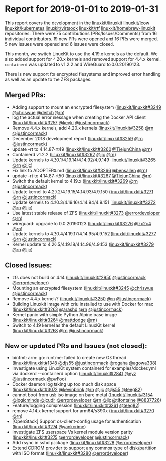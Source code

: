# Report for 2019-01-01 to 2019-01-31

This report covers the development in the [linuxkit/linuxkit] [linuxkit/lcow] [linuxkit/kubernetes] [linuxkit/virtsock] [linuxkit/rtf] [linuxkit/homebrew-linuxkit] repositories. There were 75 contributions (PRs/Issues/Comments) from 16 individual contributors. 19 new PRs were opened and 16 PRs were merged. 5 new issues were opened and 6 issues were closed.

This month, we switch LinuxKit to use the 4.19.x kernels as the default. We also added support for 4.20.x kernels and removed support for 4.4.x kernel. `containerd` was updated to v1.2.2 and WireGuard to 0.0.20190123.

There is new support for encrypted flesystems and improved error handling as well as an update to the ZFS packages.

## Merged PRs:

- Adding support to mount an encrypted filesystem  ([linuxkit/linuxkit#3249] [@chriswue] [@deitch] [@rn])
- log the actual error message when creating the Docker API client ([linuxkit/linuxkit#3257] [@keyki] [@justincormack])
- Remove 4.4.x kernels, add 4.20.x kernels ([linuxkit/linuxkit#3258] [@rn] [@justincormack])
- December 2018 development report ([linuxkit/linuxkit#3259] [@rn] [@justincormack])
- update -rt to 4.14.87-rt49 ([linuxkit/linuxkit#3260] [@TiejunChina] [@rn])
- Containerd v1.2.2 ([linuxkit/linuxkit#3262] [@ijc] [@rn])
- Update kernels to 4.20.1/4.19.14/4.14.92/4.9.149 ([linuxkit/linuxkit#3265] [@rn] [@ijc])
- Fix link to ADOPTERS.md ([linuxkit/linuxkit#3266] [@bensallen] [@rn])
- update -rt to 4.14.87-rt50 ([linuxkit/linuxkit#3267] [@TiejunChina] [@rn])
- Switch the default kernel to 4.19.x ([linuxkit/linuxkit#3269] [@rn] [@justincormack])
- Update kernel to 4.20.2/4.19.15/4.14.93/4.9.150 ([linuxkit/linuxkit#3271] [@rn] [@justincormack])
- Update kernels to 4.20.3/4.19.16/4.14.94/4.9.151 ([linuxkit/linuxkit#3272] [@rn] [@ijc])
- Use latest stable release of ZFS ([linuxkit/linuxkit#3273] [@errordeveloper] [@rn])
- wireguard: upgrade to 0.0.20190123 ([linuxkit/linuxkit#3276] [@zx2c4] [@rn])
- Update kernels to 4.20.4/4.19.17/4.14.95/4.9.152 ([linuxkit/linuxkit#3277] [@rn] [@justincormack])
- Kernel update to 4.20.5/4.19.18/4.14.96/4.9.153 ([linuxkit/linuxkit#3279] [@rn] [@ijc])

## Closed Issues:

- zfs does not build on 4.14 ([linuxkit/linuxkit#2950] [@justincormack] [@errordeveloper])
- Mounting an encrypted filesystem ([linuxkit/linuxkit#3245] [@chriswue] [@justincormack])
- Remove 4.4.x kernels? ([linuxkit/linuxkit#3250] [@rn] [@justincormack])
- Building Linuxkit image with criu installed to use with Docker for mac ([linuxkit/linuxkit#3263] [@arashd] [@rn] [@justincormack])
- Kernel panic with simple Python Alpine base image ([linuxkit/linuxkit#3264] [@mattdodge] [@rn])
- Switch to 4.19 kernel as the default LinuxKit kernel ([linuxkit/linuxkit#3268] [@rn] [@justincormack])

## New or updated PRs and Issues (not closed):

- binfmt: arm: go: runtime: failed to create new OS thread ([linuxkit/linuxkit#1348] [@djs55] [@justincormack] [@rogaha] [@agowa338])
- Investigate using LinuxKit system containerd for examples/docker.yml via dockerd --containerd option ([linuxkit/linuxkit#2841] [@eyz] [@justincormack] [@pwFoo])
- Docker daemon log taking up too much disk space ([linuxkit/linuxkit#3072] [@kevinbrink] [@rn] [@ijc] [@djs55] [@teeg82])
- cannot boot from usb iso image on bare metal  ([linuxkit/linuxkit#3154] [@logicminds] [@jcudit] [@errordeveloper] [@rn] [@ijc] [@tjfontaine] [@8837726])
- Feature/logging compression ([linuxkit/linuxkit#3261] [@teeg82])
- remove 4.14.x kernel support for arm64/s390x ([linuxkit/linuxkit#3270] [@rn])
- [OpenStack] Support os-client-config usage for authentication ([linuxkit/linuxkit#3274] [@yankcrime])
- Investigate ZFS userspace Vs kernel module version parity ([linuxkit/linuxkit#3275] [@errordeveloper] [@justincormack])
- Add rsync in sshd package ([linuxkit/linuxkit#3278] [@errordeveloper])
- Extend CDROM provider to support any common type of disk/partition with ISO format ([linuxkit/linuxkit#3280] [@errordeveloper])

[linuxkit/linuxkit]: https://github.com/linuxkit/linuxkit
[linuxkit/lcow]: https://github.com/linuxkit/lcow
[linuxkit/kubernetes]: https://github.com/linuxkit/kubernetes
[linuxkit/virtsock]: https://github.com/linuxkit/virtsock
[linuxkit/rtf]: https://github.com/linuxkit/rtf
[linuxkit/homebrew-linuxkit]: https://github.com/linuxkit/homebrew-linuxkit
[moby/tool]: https://github.com/moby/tool
[linuxkit/linuxkit#3249]: https://github.com/linuxkit/linuxkit/pull/3249
[linuxkit/linuxkit#3257]: https://github.com/linuxkit/linuxkit/pull/3257
[linuxkit/linuxkit#3258]: https://github.com/linuxkit/linuxkit/pull/3258
[linuxkit/linuxkit#3259]: https://github.com/linuxkit/linuxkit/pull/3259
[linuxkit/linuxkit#3260]: https://github.com/linuxkit/linuxkit/pull/3260
[linuxkit/linuxkit#3262]: https://github.com/linuxkit/linuxkit/pull/3262
[linuxkit/linuxkit#3265]: https://github.com/linuxkit/linuxkit/pull/3265
[linuxkit/linuxkit#3266]: https://github.com/linuxkit/linuxkit/pull/3266
[linuxkit/linuxkit#3267]: https://github.com/linuxkit/linuxkit/pull/3267
[linuxkit/linuxkit#3269]: https://github.com/linuxkit/linuxkit/pull/3269
[linuxkit/linuxkit#3271]: https://github.com/linuxkit/linuxkit/pull/3271
[linuxkit/linuxkit#3272]: https://github.com/linuxkit/linuxkit/pull/3272
[linuxkit/linuxkit#3273]: https://github.com/linuxkit/linuxkit/pull/3273
[linuxkit/linuxkit#3276]: https://github.com/linuxkit/linuxkit/pull/3276
[linuxkit/linuxkit#3277]: https://github.com/linuxkit/linuxkit/pull/3277
[linuxkit/linuxkit#3279]: https://github.com/linuxkit/linuxkit/pull/3279
[linuxkit/linuxkit#2950]: https://github.com/linuxkit/linuxkit/issues/2950
[linuxkit/linuxkit#3245]: https://github.com/linuxkit/linuxkit/issues/3245
[linuxkit/linuxkit#3250]: https://github.com/linuxkit/linuxkit/issues/3250
[linuxkit/linuxkit#3263]: https://github.com/linuxkit/linuxkit/issues/3263
[linuxkit/linuxkit#3264]: https://github.com/linuxkit/linuxkit/issues/3264
[linuxkit/linuxkit#3268]: https://github.com/linuxkit/linuxkit/issues/3268
[linuxkit/linuxkit#1348]: https://github.com/linuxkit/linuxkit/issues/1348
[linuxkit/linuxkit#2841]: https://github.com/linuxkit/linuxkit/issues/2841
[linuxkit/linuxkit#3072]: https://github.com/linuxkit/linuxkit/issues/3072
[linuxkit/linuxkit#3154]: https://github.com/linuxkit/linuxkit/issues/3154
[linuxkit/linuxkit#3261]: https://github.com/linuxkit/linuxkit/pull/3261
[linuxkit/linuxkit#3270]: https://github.com/linuxkit/linuxkit/issues/3270
[linuxkit/linuxkit#3274]: https://github.com/linuxkit/linuxkit/pull/3274
[linuxkit/linuxkit#3275]: https://github.com/linuxkit/linuxkit/issues/3275
[linuxkit/linuxkit#3278]: https://github.com/linuxkit/linuxkit/pull/3278
[linuxkit/linuxkit#3280]: https://github.com/linuxkit/linuxkit/pull/3280
[@eyz]: https://github.com/eyz
[@kevinbrink]: https://github.com/kevinbrink
[@rn]: https://github.com/rn
[@bensallen]: https://github.com/bensallen
[@johanneswuerbach]: https://github.com/johanneswuerbach
[@djs55]: https://github.com/djs55
[@arashd]: https://github.com/arashd
[@mattdodge]: https://github.com/mattdodge
[@teeg82]: https://github.com/teeg82
[@deitch]: https://github.com/deitch
[@yankcrime]: https://github.com/yankcrime
[@logicminds]: https://github.com/logicminds
[@tjfontaine]: https://github.com/tjfontaine
[@pwFoo]: https://github.com/pwFoo
[@ijc]: https://github.com/ijc
[@errordeveloper]: https://github.com/errordeveloper
[@zx2c4]: https://github.com/zx2c4
[@jcudit]: https://github.com/jcudit
[@agowa338]: https://github.com/agowa338
[@rogaha]: https://github.com/rogaha
[@justincormack]: https://github.com/justincormack
[@chriswue]: https://github.com/chriswue
[@TiejunChina]: https://github.com/TiejunChina
[@keyki]: https://github.com/keyki
[@8837726]: https://github.com/8837726
